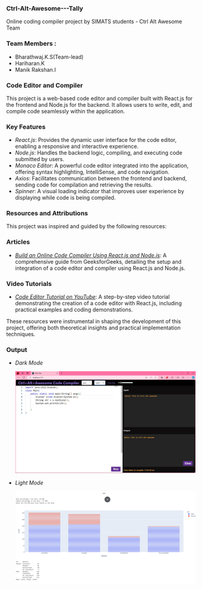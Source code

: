 ### Ctrl-Alt-Awesome---Tally
Online coding compiler project by SIMATS students - Ctrl Alt Awesome Team

### Team Members :
- Bharathwaj.K.S(Team-lead)
- Hariharan.K
- Manik Rakshan.I

### Code Editor and Compiler

This project is a web-based code editor and compiler built with React.js for the frontend and Node.js for the backend. It allows users to write, edit, and compile code seamlessly within the application.

### Key Features

- *React.js*: Provides the dynamic user interface for the code editor, enabling a responsive and interactive experience.
- *Node.js*: Handles the backend logic, compiling, and executing code submitted by users.
- *Monaco Editor*: A powerful code editor integrated into the application, offering syntax highlighting, IntelliSense, and code navigation.
- *Axios*: Facilitates communication between the frontend and backend, sending code for compilation and retrieving the results.
- *Spinner*: A visual loading indicator that improves user experience by displaying while code is being compiled.

### Resources and Attributions

This project was inspired and guided by the following resources:

### Articles
- *[Build an Online Code Compiler Using React.js and Node.js](https://www.geeksforgeeks.org/build-an-online-code-compiler-using-react-js-and-node-js/)*: A comprehensive guide from GeeksforGeeks, detailing the setup and integration of a code editor and compiler using React.js and Node.js.

### Video Tutorials
- *[Code Editor Tutorial on YouTube](https://www.youtube.com/watch?v=k49ZR3hRMzA)*: A step-by-step video tutorial demonstrating the creation of a code editor with React.js, including practical examples and coding demonstrations.

These resources were instrumental in shaping the development of this project, offering both theoretical insights and practical implementation techniques.

### Output

- _Dark Mode_
  
    ![Screenshot1](https://github.com/bharathwajks26/Ctrl-Alt-Awesome---Tally/blob/main/outcomp/1.jpg)

- _Light Mode_
  
  ![Screenshot1](https://github.com/optimisticace2003/BreakingBug-ML/blob/main/output/2.png)
 

